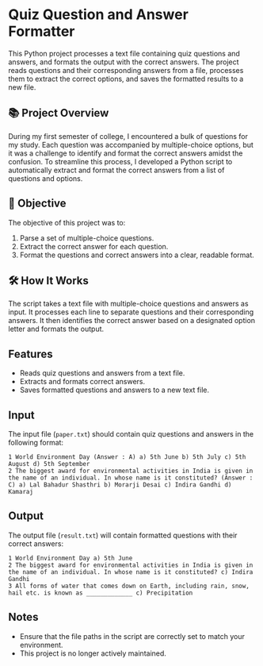 # Quiz Question and Answer Formatter

This Python project processes a text file containing quiz questions and answers, and formats the output with the correct answers. The project reads questions and their corresponding answers from a file, processes them to extract the correct options, and saves the formatted results to a new file.

## 📚 Project Overview

During my first semester of college, I encountered a bulk of questions for my study. Each question was accompanied by multiple-choice options, but it was a challenge to identify and format the correct answers amidst the confusion. To streamline this process, I developed a Python script to automatically extract and format the correct answers from a list of questions and options.

## 🎯 Objective

The objective of this project was to:
1. Parse a set of multiple-choice questions.
2. Extract the correct answer for each question.
3. Format the questions and correct answers into a clear, readable format.

## 🛠️ How It Works

The script takes a text file with multiple-choice questions and answers as input. It processes each line to separate questions and their corresponding answers. It then identifies the correct answer based on a designated option letter and formats the output.

## Features

- Reads quiz questions and answers from a text file.
- Extracts and formats correct answers.
- Saves formatted questions and answers to a new text file.

## Input

The input file (`paper.txt`) should contain quiz questions and answers in the following format:
```
1 World Environment Day (Answer : A) a) 5th June b) 5th July c) 5th August d) 5th September
2 The biggest award for environmental activities in India is given in the name of an individual. In whose name is it constituted? (Answer : C) a) Lal Bahadur Shasthri b) Morarji Desai c) Indira Gandhi d) Kamaraj
```
## Output

The output file (`result.txt`) will contain formatted questions with their correct answers:
```
1 World Environment Day a) 5th June
2 The biggest award for environmental activities in India is given in the name of an individual. In whose name is it constituted? c) Indira Gandhi
3 All forms of water that comes down on Earth, including rain, snow, hail etc. is known as _____________ c) Precipitation
```
## Notes

- Ensure that the file paths in the script are correctly set to match your environment.
- This project is no longer actively maintained.

